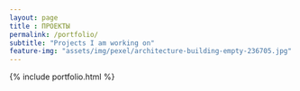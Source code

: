 ```yaml
--- 
layout: page
title : ПРОЕКТЫ
permalink: /portfolio/
subtitle: "Projects I am working on" 
feature-img: "assets/img/pexel/architecture-building-empty-236705.jpg"
---
```


{% include portfolio.html %}
